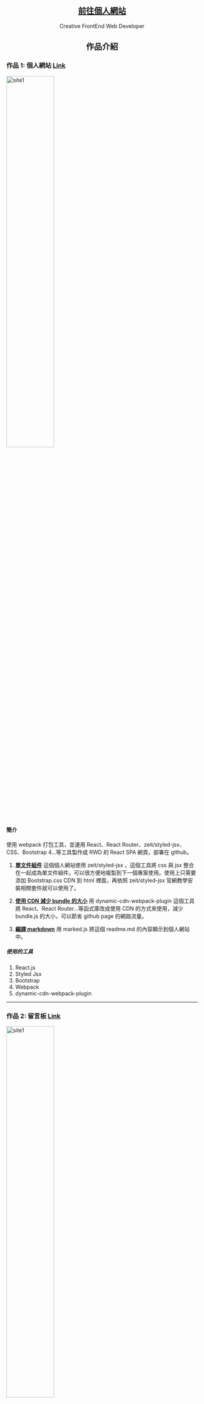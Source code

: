 <div class="top-pannel">
<p align="center">
  <a href="https://edinliu.github.io/">
    <h2 align="center">前往個人網站</h2>
  </a>
</p> 
<p align="center">Creative FrontEnd Web Developer</p>

<h2 align="center">作品介紹</h2>
</div>

### 作品 1: 個人網站 [Link](https://edinliu.github.io/index.html)

<img src="https://edinliu.github.io/images/preview_this_personal_website.png" alt="site1" width="50%"/>

#### 簡介

使用 webpack 打包工具，並運用 React、React Router、zeit/styled-jsx、CSS、Bootstrap 4...等工具製作成 RWD 的 React SPA 網頁，部署在 github。

1. **<a href="https://github.com/edinliu/my-website-source-code/tree/master/src/components">單文件組件</a>**
   這個個人網站使用 zeit/styled-jsx ，這個工具將 css 與 jsx 整合在一起成為單文件組件。可以很方便地複製到下一個專案使用。使用上只需要添加 Bootstrap.css CDN 到 html 裡面，再依照 zeit/styled-jsx 官網教學安裝相關套件就可以使用了。

2. **<a href="https://github.com/edinliu/my-website-source-code/blob/master/webpack/plugins/DynamicCdnWebpackPlugin.js">使用 CDN 減少 bundle 的大小</a>**
   用 dynamic-cdn-webpack-plugin 這個工具將 React、React Router...等函式庫改成使用 CDN 的方式來使用，減少 bundle.js 的大小，可以節省 github page 的網路流量。

3. **<a href="https://github.com/edinliu/my-website-source-code/blob/master/src/components/MarkdownViewer.js">編譯 markdown</a>**
   用 marked.js 將這個 readme.md 的內容顯示到個人網站中。

##### 使用的工具

1. React.js
2. Styled Jsx
3. Bootstrap
4. Webpack
5. dynamic-cdn-webpack-plugin

<hr>

### 作品 2: 留言板 [Link](https://edinliu.github.io/message_board)

<img src="https://edinliu.github.io/images/preview_message_board.png" alt="site1" width="50%"/>

#### 簡介

前端使用 React，部署在 github，串接 RESTful api
後端使用 NodeJS 與 Express.js 開發的 RESTful API，部署在 heroku

1. **<a href="https://github.com/edinliu/my-website-source-code/blob/master/src/pages/MessageBoard.js">前端</a>**
   前端部屬在 github page，串接 Restful API
2. **<a href="https://github.com/edinliu/my-website-source-code/blob/master/webpack/plugins/HtmlWebpackPlugin.js">靜態頁面</a>**
   message_board 頁面是用 react 做的一個組件，使用 react-router-dom 做頁面的切換。由於 github page 沒有伺服器渲染，重新整理頁面、或者是分享連結時會出錯，所以用 html webpack plugin 複製一份 index.html 在 public 資料夾並且更名為 message_board，問題就解決了。
3. **<a href="https://github.com/edinliu/express-message-board-api">後端</a>**
   使用 Express.js 框架，部屬在 heroku。資料儲存方面使用 fs 去對 json 檔案做讀寫，但是過一陣子留言的資料會消失。heroku 官網說他們伺服器關閉資料不會儲存，而且每天會重新啟動。之後會考慮串接資料庫去儲存資料。

#### 使用的工具

1. React.js
2. Styled Jsx & Bootstrap
3. Express.js
<hr>

### 作品 3: 登陸頁面 [Link](https://edinliu.github.io/landing_page.html)

<img src="https://edinliu.github.io/images/preview_landing_page.jpg" alt="site1" width="50%"/>

**<a href="https://github.com/edinliu/my-website-source-code/tree/master/src/pages/landingPage">原始碼</a>**

這個頁面是我姊姊設計的。我使用 illustrator 將 .ai 檔案圖片分群組並且命名，之後用 css 的屬性選擇器製作動畫。
在製作過程中發現當放兩個以上的 svg 在同一個頁面中 svg 位置會錯亂，我猜想是因為圖檔圖層太多太複雜的緣故。之後把 svg 單獨放在一個頁面中，再用 iframe 把他們放在主頁，一切就正常了。

#### 使用的工具

1. Gulp
2. Sass
3. Pug
